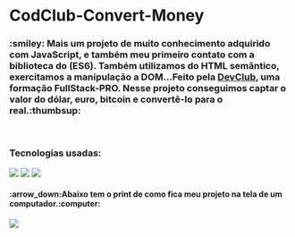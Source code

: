 # CodClub-Convert-Money

<h3>:smiley: Mais um projeto de muito conhecimento adquirido com JavaScript, e também meu primeiro contato com a biblioteca do (ES6).
Também utilizamos do HTML semântico, exercitamos a manipulação a DOM...Feito pela <a href="https://rodolfomori.com.br/devclub">DevClub</a>,
uma formação FullStack-PRO. Nesse projeto conseguimos captar o valor do dólar, euro, bitcoin e convertê-lo para o real.:thumbsup:</h2>
<br>
<h3> Tecnologias usadas:</h4>
<img src="https://img.shields.io/badge/HTML5-E34F26?style=for-the-badge&logo=html5&logoColor=white">
<img src="https://img.shields.io/badge/CSS3-1572B6?style=for-the-badge&logo=css3&logoColor=white">
<img src="https://img.shields.io/badge/JavaScript-F7DF1E?style=for-the-badge&logo=javascript&logoColor=black"/>

<br>

<h4> :arrow_down:Abaixo tem o print de como fica meu projeto na tela de um computador.:computer: </h4>
<img src="https://github.com/larissasn/Projeto-conversor-de-moeda/blob/master/img/print%201%20pc.png?raw=true"/>
<br>
